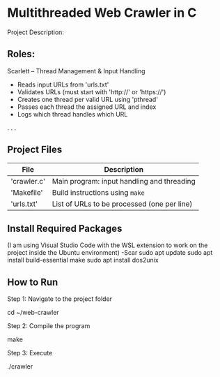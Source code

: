 # Multithreaded Web Crawler in C

Project Description:


## Roles:

Scarlett – Thread Management & Input Handling

- Reads input URLs from 'urls.txt'
- Validates URLs (must start with 'http://' or 'https://')
- Creates one thread per valid URL using 'pthread'
- Passes each thread the assigned URL and index
- Logs which thread handles which URL

.
.
.

## Project Files

| File          | Description                                  |
|---------------|----------------------------------------------|
| 'crawler.c'   | Main program: input handling and threading   |
| 'Makefile'    | Build instructions using `make`              |
| 'urls.txt'    | List of URLs to be processed (one per line)  |

## Install Required Packages

(I am using Visual Studio Code with the WSL extension to work on the project inside the Ubuntu environment) -Scar
sudo apt update
sudo apt install build-essential make
sudo apt install dos2unix

## How to Run

Step 1: Navigate to the project folder

cd ~/web-crawler

Step 2: Compile the program

make

Step 3: Execute

./crawler
